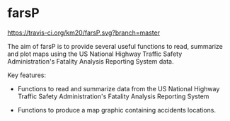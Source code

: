 # farsP

https://travis-ci.org/km20/farsP.svg?branch=master

The aim of farsP is to provide several useful functions to read, summarize and plot maps using the US National Highway Traffic Safety Administration's Fatality Analysis Reporting System data.

Key features:

* Functions to read and summarize data from the US National Highway Traffic Safety 
Administration's Fatality Analysis Reporting System

* Functions to produce a map graphic containing accidents locations.

